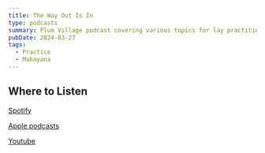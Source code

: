 ```yaml
---
title: The Way Out Is In
type: podcasts
summary: Plum Village podcast covering various topics for lay practitioners and monastics to contemplate in the Mahayana Zen tradition
pubDate: 2024-03-27
tags:
  - Practice
  - Mahayana
---
```


## Where to Listen

[Spotify](https://open.spotify.com/show/5KhMVavoTzH3ssVZTVJNwI?si=da33ef843960405d)

[Apple podcasts](https://podcasts.apple.com/us/podcast/the-way-out-is-in/id1579910767)

[Youtube](https://www.youtube.com/watch?v=cr69ttCNz6w&list=PLHB1Zqu9mBt9HNGw87amjLZM2OTHV01uh)
